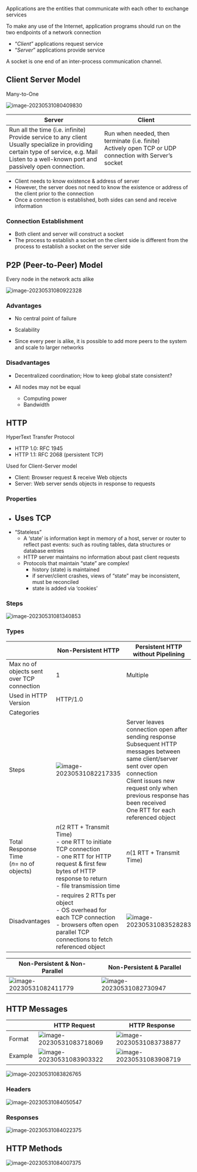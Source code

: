 Applications are the entities that communicate with each other to exchange services

To make any use of the Internet, application programs should run on the two endpoints of a network connection

- “*Client*” applications request service
- “*Server*” applications provide service

A socket is one end of an inter-process communication channel.

## Client Server Model

Many-to-One

![image-20230531080409830](./assets/image-20230531080409830.png)

| Server                                                       | Client                                                       |
| ------------------------------------------------------------ | ------------------------------------------------------------ |
| Run all the time (i.e. infinite)<br/>Provide service to any client<br/>Usually specialize in providing certain type of service, e.g. Mail<br/>Listen to a well-known port and passively open connection. | Run when needed, then terminate (i.e. finite)<br/>Actively open TCP or UDP connection with Server’s socket |

- Client needs to know existence & address of server 
- However, the server does not need to know the existence or address of the client prior to the connection
- Once a connection is established, both sides can send and receive information

### Connection Establishment

- Both client and server will construct a socket
- The process to establish a socket on the client side is different from the process to establish a socket on the server side

## P2P (Peer-to-Peer) Model

Every node in the network acts alike

![image-20230531080922328](./assets/image-20230531080922328.png)

### Advantages

- No central point of failure
- Scalability

- Since every peer is alike, it is possible to add more peers to the system and scale to larger networks

### Disadvantages

- Decentralized coordination; How to keep global state consistent?
- All nodes may not be equal

  - Computing power
  - Bandwidth

## HTTP

HyperText Transfer Protocol

- HTTP 1.0: RFC 1945
- HTTP 1.1: RFC 2068 (persistent TCP)

Used for Client-Server model

- Client: Browser request & receive Web objects
- Server: Web server sends objects in response to requests

### Properties

- Uses TCP
  - 
- “Stateless”
  - A ‘state’ is information kept in memory
    of a host, server or router to reflect
    past events: such as routing tables,
    data structures or database entries
  - HTTP server maintains no information about past client requests
  - Protocols that maintain “state” are complex!
    - history (state) is maintained
    - if server/client crashes, views of “state” may be inconsistent, must be reconciled
    - state is added via ‘cookies’

### Steps

![image-20230531081340853](./assets/image-20230531081340853.png)

### Types

|                                                | Non-Persistent HTTP                                          | Persistent HTTP without Pipelining                           | Persistent HTTP with Pipelining                              |
| ---------------------------------------------- | ------------------------------------------------------------ | ------------------------------------------------------------ | ------------------------------------------------------------ |
| Max no of objects sent over TCP connection     | 1                                                            | Multiple                                                     | Multiple                                                     |
| Used in HTTP Version                           | HTTP/1.0                                                     |                                                              | HTTP/1.1                                                     |
| Categories                                     |                                                              |                                                              |                                                              |
| Steps                                          | ![image-20230531082217335](./assets/image-20230531082217335.png) | Server leaves connection open after sending response<br/>Subsequent HTTP messages  between same client/server sent over open connection<br />Client issues new request only when previous response has been received<br/>One RTT for each referenced object | Server leaves connection open after sending response<br/>Subsequent HTTP messages  between same client/server sent over open connection<br />Client sends requests as soon as it encounters a referenced object<br/>1 RTT for all referenced objects |
| Total Response Time<br />($n =$ no of objects) | $n (2 \ \text{RTT} + \text{Transmit Time})$<br />- one RTT to initiate TCP connection<br/>- one RTT for HTTP request & first few bytes of HTTP response to return<br/>- file transmission time | $n (1 \ \text{RTT} + \text{Transmit Time})$                  | $1 \ \text{RTT} + n(\text{Transmit Time})$                   |
| Disadvantages                                  | - requires 2 RTTs per object<br />- OS overhead for each TCP connection<br />- browsers often open parallel TCP connections to fetch referenced object | ![image-20230531083528283](./assets/image-20230531083528283.png) | ![image-20230531083555548](./assets/image-20230531083555548.png) |

| Non-Persistent & Non-Parallel                                | Non-Persistent & Parallel                                    |
| ------------------------------------------------------------ | ------------------------------------------------------------ |
| ![image-20230531082411779](./assets/image-20230531082411779.png) | ![image-20230531082730947](./assets/image-20230531082730947.png) |

## HTTP Messages

|         | HTTP Request                                                 | HTTP Response                                                |
| ------- | ------------------------------------------------------------ | ------------------------------------------------------------ |
| Format  | ![image-20230531083718069](./assets/image-20230531083718069.png) | ![image-20230531083738877](./assets/image-20230531083738877.png) |
| Example | ![image-20230531083903322](./assets/image-20230531083903322.png) | ![image-20230531083908719](./assets/image-20230531083908719.png) |

![image-20230531083826765](./assets/image-20230531083826765.png)

### Headers

![image-20230531084050547](./assets/image-20230531084050547.png)

### Responses

![image-20230531084022375](./assets/image-20230531084022375.png)

## HTTP Methods

![image-20230531084007375](./assets/image-20230531084007375.png)
